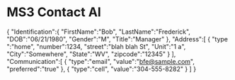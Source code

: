 # MS3 Contact AI
{
   "Identification":{
      "FirstName":"Bob",
      "LastName":"Frederick",
      "DOB":"06/21/1980",
      "Gender":"M",
      "Title":"Manager"
   },
   "Address":[
      {
         "type ":"home",
         "number":1234,
         "street":"blah blah St",
         "Unit":"1 a",
         "City":"Somewhere",
         "State":"WV",
         "zipcode":"12345"
      }
   ],
   "Communication":[
      {
         "type":"email",
         "value":"bfe@sample.com",
         "preferred":"true"
      },
      {
         "type":"cell",
         "value":"304-555-8282"
      }
   ]
}
```
